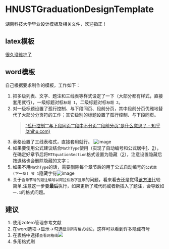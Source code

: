 # HNUSTGraduationDesignTemplate
湖南科技大学毕业设计模板及相关文件，欢迎指正！

## latex模板
[很久没维护了](https://github.com/Anudorannador/LaTex-Template-of-HNUST-Thesis)

## word模板

自己根据要求制作的模板，工作如下：

1. 把多级列表、文字、题注和三线表等样式设定了一下（大部分都有样式，直接套用就行），一级标题对标`标题 1`，二级标题对标`标题 2`。
2. 对一级标题设置了孤行控制、与下段同页、段前分页，其中段前分页优雅地替代了大部分分页符的工作；其它级别的标题设置了孤行控制、与下段同页。
   > [“孤行控制”“与下段同页”“段中不分页”“段前分页”是什么意思？ - 知乎 (zhihu.com)](https://zhuanlan.zhihu.com/p/613209475)
5. 表格设置了三线表格式，直接套用就行。
   ![image](https://github.com/3210448723/HNUSTGraduationDesignTemplate/assets/61307277/2b5a07a1-ac1d-47bd-b278-ab640a7b1ff9)
7. 如果要使用公式建议结合`MathType`使用（实现了自动编号和公式居中[1](https://zhuanlan.zhihu.com/p/421681741)、[2](https://zhuanlan.zhihu.com/p/473078485)），在确定好章节后将`MTEquationSection`格式设置为隐藏（[2](https://zhuanlan.zhihu.com/p/473078485)），注意设置隐藏后按退格也会删除隐藏的文字；
8. 如果不用`MathType`的话，需要删除每个章节后的用于公式自动编号的`公式章 (下一章) 节 1`隐藏字符![image](https://github.com/3210448723/HNUSTGraduationDesignTemplate/assets/61307277/14a503af-d1f7-49c3-8d25-7b42486efabc)
9. 关于`含章节号的题注编号以阿拉伯数字显示`的问题，看来看去还是觉得[该方法](https://gitcode.csdn.net/65e7d4151a836825ed789985.html)比较简单.注意这一步要**最后**执行，如果更新了域代码或者新插入了题注，会导致如`一.1`的格式问题。

## 建议
1. 使用zotero管理参考文献
2. 在word选项->显示->勾选`显示所有格式标记`，这样可以看到许多隐藏符号
3. 在表格中选择`查看网格线`![](https://github.com/3210448723/HNUSTGraduationDesignTemplate/assets/61307277/e02d5117-7e86-4fa5-a542-85bdd982d69c)
4. 多用格式刷
